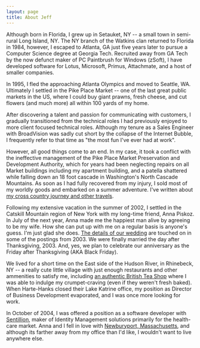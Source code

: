 ```yaml
---
layout: page
title: About Jeff
---
```


Although born in Florida, I grew up in Setauket, NY -- a small town in semi-rural Long Island, NY. The NY branch of the Watkins clan returned to Florida in 1984, however, I escaped to Atlanta, GA just five years later to pursue a Computer Science degree at Georgia Tech. Recruited away from GA Tech by the now defunct maker of PC Paintbrush for Windows (zSoft), I have developed software for Lotus, Microsoft, Primus, Attachmate, and a host of smaller companies.

In 1995, I fled the approaching Atlanta Olympics and moved to Seattle, WA. Ultimately I settled in the Pike Place Market -- one of the last great public markets in the US, where I could buy giant prawns, fresh cheese, and cut flowers (and much more) all within 100 yards of my home.

After discovering a talent and passion for communicating with customers, I gradually transitioned from the technical roles I had previously enjoyed to more client focused technical roles. Although my tenure as a Sales Engineer with BroadVision was sadly cut short by the collapse of the Internet Bubble, I frequently refer to that time as "the most fun I've ever had at work".

However, all good things come to an end. In my case, it took a conflict with the ineffective management of the Pike Place Market Preservation and Development Authority, which for years had been neglecting repairs on all Market buildings including my apartment building, and a patella shattered while falling down an 18 foot cascade in Washington's North Cascade Mountains. As soon as I had fully recovered from my injury, I sold most of my worldly goods and embarked on a summer adventure. I've written about [my cross country journey and other travels](/journal/travel/).

Following my extensive vacation in the summer of 2002, I settled in the Catskill Mountain region of New York with my long-time friend, Anna Piskoz. In July of the next year, Anna made me the happiest man alive by agreeing to be my wife. How she can put up with me on a regular basis is anyone's guess. I'm just glad she does. [The details of our wedding](/journal/wedding) are touched on in some of the postings from 2003. We were finally married the day after Thanksgiving, 2003. And, yes, we plan to celebrate our anniversary as the Friday after Thanksgiving (AKA Black Friday).

We lived for a short time on the East side of the Hudson River, in Rhinebeck, NY -- a really cute little village with just enough restaurants and other ammenities to satisfy me, including [an authentic British Tea Shop](http://www.teamap.com/tearooms/a_spot_of_tea_1318.html) where I was able to indulge my crumpet-craving (even if they weren't fresh baked). When Harte-Hanks closed their Lake Katrine office, my position as Director of Business Development evaporated, and I was once more looking for work.

In October of 2004, I was offered a position as a software developer with [Sentillion](http://www.sentillion.com), maker of Identity Management solutions primarily for the health-care market. Anna and I fell in love with [Newburyport, Massachusetts](/photography/newburyport), and although its farther away from my office than I'd like, I wouldn't want to live anywhere else.
